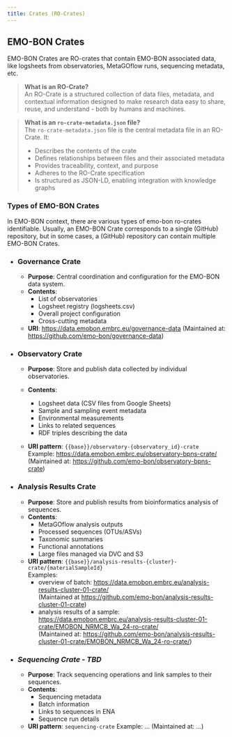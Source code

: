 ```yaml
---
title: Crates (RO-Crates)
---
```


## EMO-BON Crates
EMO-BON Crates are RO-crates that contain EMO-BON associated data, like logsheets from observatories, MetaGOflow runs, sequencing metadata, etc.  


> **What is an RO-Crate?**  
> An RO-Crate is a structured collection of data files, metadata, and contextual information designed to make research data easy to share, reuse, and understand - both by humans and machines.  



> **What is an `ro-crate-metadata.json` file?**  
> The `ro-crate-metadata.json` file is the central metadata file in an RO-Crate. It:
> - Describes the contents of the crate
> - Defines relationships between files and their associated metadata
> - Provides traceability, context, and purpose
> - Adheres to the RO-Crate specification
> - Is structured as JSON-LD, enabling integration with knowledge graphs


### Types of EMO-BON Crates
In EMO-BON context, there are various types of emo-bon ro-crates identifiable. Usually, an EMO-BON Crate corresponds to a single (GitHub) repository, but in some cases, a (GitHub) repository can contain multiple EMO-BON Crates.  

- ### Governance Crate
  - **Purpose**: Central coordination and configuration for the EMO-BON data system.
  - **Contents**:
    - List of observatories
    - Logsheet registry (logsheets.csv)
    - Overall project configuration
    - Cross-cutting metadata
  - **URI**: https://data.emobon.embrc.eu/governance-data 
  (Maintained at: https://github.com/emo-bon/governance-data)

  > 

- ### Observatory Crate
  - **Purpose**: Store and publish data collected by individual observatories.

  - **Contents**:
    - Logsheet data (CSV files from Google Sheets)
    - Sample and sampling event metadata
    - Environmental measurements
    - Links to related sequences
    - RDF triples describing the data

  - **URI pattern**: `{{base}}/observatory-{observatory_id}-crate`  
  Example: https://data.emobon.embrc.eu/observatory-bpns-crate/  
  (Maintained at: https://github.com/emo-bon/observatory-bpns-crate)


- ### Analysis Results Crate
  - **Purpose**: Store and publish results from bioinformatics analysis of sequences.
  - **Contents**:
    - MetaGOflow analysis outputs
    - Processed sequences (OTUs/ASVs)
    - Taxonomic summaries
    - Functional annotations
    - Large files managed via DVC and S3
  - **URI pattern**: `{{base}}/analysis-results-{cluster}-crate/{materialSampleId}`  
  Examples: 
    - overview of batch: 
    https://data.emobon.embrc.eu/analysis-results-cluster-01-crate/  
    (Maintained at https://github.com/emo-bon/analysis-results-cluster-01-crate)
    - analysis results of a sample:
    https://data.emobon.embrc.eu/analysis-results-cluster-01-crate/EMOBON_NRMCB_Wa_24-ro-crate/  
  (Maintained at: https://github.com/emo-bon/analysis-results-cluster-01-crate/EMOBON_NRMCB_Wa_24-ro-crate/)  


- ### *Sequencing Crate - TBD*
  - **Purpose**: Track sequencing operations and link samples to their sequences.
  - **Contents**:
    - Sequencing metadata
    - Batch information
    - Links to sequences in ENA
    - Sequence run details
  - **URI pattern**: `sequencing-crate`
  Example: ...
  (Maintained at: ...)
